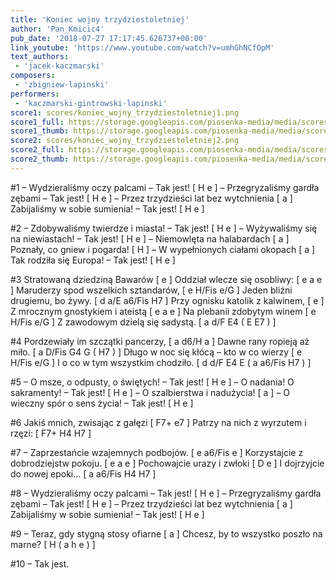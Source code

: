 ```yaml
---
title: 'Koniec wojny trzydziestoletniej'
author: 'Pan_Kmicic4'
pub_date: '2018-07-27 17:17:45.626737+00:00'
link_youtube: 'https://www.youtube.com/watch?v=umhGhNCfOpM'
text_authors:
 - 'jacek-kaczmarski'
composers:
 - 'zbigniew-lapinski'
performers:
 - 'kaczmarski-gintrowski-lapinski'
score1: scores/koniec_wojny_trzydziestoletniej1.png
score1_full: https://storage.googleapis.com/piosenka-media/media/scores/koniec_wojny_trzydziestoletniej1.png
score1_thumb: https://storage.googleapis.com/piosenka-media/media/scores/koniec_wojny_trzydziestoletniej1.png.180x0_q85_upscale.png
score2: scores/koniec_wojny_trzydziestoletniej2.png
score2_full: https://storage.googleapis.com/piosenka-media/media/scores/koniec_wojny_trzydziestoletniej2.png
score2_thumb: https://storage.googleapis.com/piosenka-media/media/scores/koniec_wojny_trzydziestoletniej2.png.180x0_q85_upscale.png
---
```


#1
– Wydzieraliśmy oczy palcami – Tak jest! [ H e ]
– Przegryzaliśmy gardła zębami – Tak jest! [ H e ]
– Przez trzydzieści lat bez wytchnienia [ a ]
Zabijaliśmy w sobie sumienia! – Tak jest! [ H e ]

#2
– Zdobywaliśmy twierdze i miasta! – Tak jest! [ H e ]
– Wyżywaliśmy się na niewiastach! – Tak jest! [ H e ]
– Niemowlęta na halabardach [ a ]
Poznały, co gniew i pogarda! [ H ]
– W wypełnionych ciałami okopach [ a ]
Tak rodziła się Europa! – Tak jest! [ H e ]

#3
Stratowaną dziedziną Bawarów [ e ]
Oddział wlecze się osobliwy: [ e a e ]
Maruderzy spod wszelkich sztandarów, [ e H/Fis e/G ]
Jeden bliźni drugiemu, bo żywy. [ d a/E a6/Fis H7 ]
Przy ognisku katolik z kalwinem, [ e ]
Z mrocznym gnostykiem i ateistą [ e a e ]
Na plebanii zdobytym winem [ e H/Fis e/G ]
Z zawodowym dzielą się sadystą. [ a d/F E4 ( E E7 ) ]
 
#4
Pordzewiały im szczątki pancerzy, [ a d6/H a ]
Dawne rany ropieją aż miło. [ a D/Fis G4 G ( H7 ) ]
Długo w noc się kłócą – kto w co wierzy [ e H/Fis e/G ]
I o co w tym wszystkim chodziło. [ d d/F E4 E ( a a6/Fis H7 ) ]

#5
– O msze, o odpusty, o świętych! – Tak jest! [ H e ]
– O nadania! O sakramenty! – Tak jest! [ H e ]
– O szalbierstwa i nadużycia! [ a ]
– O wieczny spór o sens życia! – Tak jest! [ H e ]

#6
Jakiś mnich, zwisając z gałęzi [ F7+ e7 ]
Patrzy na nich z wyrzutem i rzęzi: [ F7+ H4 H7 ]

#7
– Zaprzestańcie wzajemnych podbojów. [ e a6/Fis e ]
Korzystajcie z dobrodziejstw pokoju. [ e a e ]
Pochowajcie urazy i zwłoki [ D e ]
I dojrzyjcie do nowej epoki… [ a a6/Fis H4 H7 ]

#8
– Wydzieraliśmy oczy palcami – Tak jest! [ H e ]
– Przegryzaliśmy gardła zębami – Tak jest! [ H e ]
– Przez trzydzieści lat bez wytchnienia [ a ]
Zabijaliśmy w sobie sumienia! – Tak jest! [ H e ]

#9
– Teraz, gdy stygną stosy ofiarne [ a ]
Chcesz, by to wszystko poszło na marne? [ H ( a h e ) ]

#10
– Tak jest.